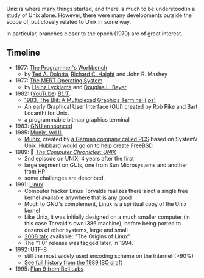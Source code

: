 
Unix is where many things started, and there is much to be understood in a study of Unix alone. However, there were many developments outside the scope of, but closely related to Unix in some way.

In particular, branches closer to the epoch (1970) are of great interest.

## Timeline

* 1977: [The Programmer's Workbench](https://www.tuhs.org/Archive/Documentation/Papers/BSTJ/bstj57-6-2177.pdf)
  * by [Ted A. Dolotta](https://dblp.org/pid/66/4561.html), [Richard C. Haight](https://wiki.tuhs.org/doku.php?id=people:dick_haight) and John R. Mashey
* 1977: [The MERT Operating System](https://www.tuhs.org/Archive/Documentation/Papers/BSTJ/bstj57-6-2049.pdf)
  * by [Heinz Lycklama](https://www.heinzlycklama.com/osta/heinz-lycklama/) and [Douglas L. Bayer](https://dblp.org/pid/81/3206.html)
* 1982: ([YouTube](https://www.youtube.com/watch?v=Pr1XXvSaVUQ)) [_BLIT_](https://techchannel.att.com/playvideo/2012/08/27/AT&T-Archives-BLIT-UNIX-GUI).
  * [1983, The Blit: A Multiplexed Graphics Terminal (.ps)](https://9p.io/cm/cs/doc/83/mpx.ps.gz)
  * An early Graphical User Interface (GUI) created by Rob Pike and Bart Locanthi for Unix.
  * a programmable bitmap graphics terminal
* 1983: [GNU announced](https://www.gnu.org/gnu/initial-announcement.en.html)
* 1985: [Munix, Vol III](https://archive.org/details/h42_PCS_MUNIX_Volume_III/mode/2up)
  * [Munix](https://de.wikipedia.org/wiki/MUNIX), created by [a German company called PCS](https://en.wikipedia.org/wiki/Periphere_Computer_Systeme) based on SystemV Unix. [Hubbard](https://en.wikipedia.org/wiki/Jordan_Hubbard) would go on to help create FreeBSD.
* 1989: 📼 [_The Computer Chronicles: UNIX_](https://archive.org/details/unix_2)
  * 2nd episode on UNIX, 4 years after the first
  * large segment on GUIs, one from Sun Microsystems and another from HP
  * some challenges are described,
* 1991: [Linux](https://www.kernel.org/)
  * Computer hacker Linus Torvalds realizes there's not a single free kernel available anywhere that is any good
  * Much to GNU's complement, Linux is a spiritual copy of the Unix kernel
  * Like Unix, it was initially designed on a much smaller computer (in this case Torvald's own i386 machine), before being ported to dozens of other systems, large and small
  * [2008 talk](https://www.youtube.com/watch?v=WVTWCPoUt8w) available: "The Origins of Linux"
  * The "1.0" release was tagged later, in 1994.
* 1992: [UTF-8](http://doc.cat-v.org/bell_labs/utf-8_history)
  * still the most widely used encoding scheme on the Internet (>90%)
  * [See full history from the 1989 ISO draft](https://en.wikipedia.org/wiki/UTF-8#History)
* 1995: [Plan 9 from Bell Labs](https://www.usenix.org/legacy/publications/compsystems/1995/sum_pike.pdf)
